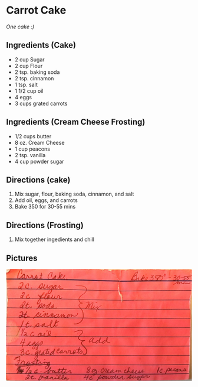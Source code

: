 Carrot Cake
==========================================================

_One cake :)_

Ingredients (Cake)
--------------------------------------------
* 2 cup Sugar
* 2 cup Flour
* 2 tsp. baking soda
* 2 tsp. cinnamon
* 1 tsp. salt
* 1 1/2 cup oil
* 4 eggs
* 3 cups grated carrots

Ingredients (Cream Cheese Frosting)
--------------------------------------------
* 1/2 cups butter
* 8 oz. Cream Cheese
* 1 cup peacons
* 2 tsp. vanilla
* 4 cup powder sugar

Directions (cake)
--------------------------------------------
1. Mix sugar, flour, baking soda, cinnamon, and salt
2. Add oil, eggs, and carrots
3. Bake 350 for 30-55 mins

Directions (Frosting)
--------------------------------------------
1. Mix together ingedients and chill


Pictures
----------------------------------------------------
![Original Recipe](./imgs/CarrotCake.jpg "Original Recipe")

